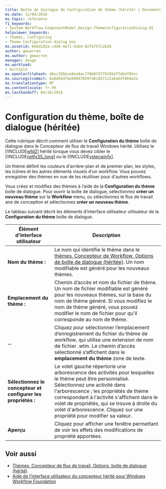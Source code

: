 ```yaml
---
title: Boîte de dialogue de Configuration de thème (hérité) | Documents Microsoft
ms.date: 11/04/2016
ms.topic: reference
f1_keywords:
- System.Workflow.ComponentModel.Design.ThemeConfigurationDialog.UI
helpviewer_keywords:
- themes, configuring
- Theme Configuration dialog box
ms.assetid: 9e6d182a-c4d9-4e71-b2b9-02f675fc2b29
author: gewarren
ms.author: gewarren
manager: douge
ms.workload:
- multiple
ms.openlocfilehash: 46ec33bbce8ee8ac770607d77918547fdbd705ec
ms.sourcegitcommit: 6a9d5bd75e50947659fd6c837111a6a547884e2a
ms.translationtype: MT
ms.contentlocale: fr-FR
ms.lasthandoff: 04/16/2018
---
```

# <a name="theme-configuration-dialog-box-legacy"></a>Configuration du thème, boîte de dialogue (héritée)
Cette rubrique décrit comment utiliser le **Configuration du thème** boîte de dialogue dans le Concepteur de flux de travail Windows hérité. Utilisez le [!INCLUDE[wfd2](../workflow-designer/includes/wfd2_md.md)] hérité lorsque vous devez cibler le [!INCLUDE[netfx35_long](../workflow-designer/includes/netfx35_long_md.md)] ou le [!INCLUDE[vstecwinfx](../workflow-designer/includes/vstecwinfx_md.md)].

 Un thème définit les couleurs d'arrière-plan et de premier plan, les styles, les icônes et les autres éléments visuels d'un workflow. Vous pouvez enregistrer des thèmes en vue de les réutiliser pour d'autres workflows.

 Vous créez et modifiez des thèmes à l’aide de la **Configuration du thème** boîte de dialogue. Pour ouvrir la boîte de dialogue, sélectionnez **créer un nouveau thème** sur la **Workflow** menu, ou sélectionnez le flux de travail aire de conception et sélectionnez **créer un nouveau thème**.

 Le tableau suivant décrit les éléments d’interface utilisateur utilisateur de la **Configuration du thème** boîte de dialogue.

|Élément d'interface utilisateur|Description|
|----------------|-----------------|
|**Nom du thème :**|Le nom qui identifie le thème dans le [thèmes, Concepteur de Workflow, Options de boîte de dialogue (héritée)](../workflow-designer/themes-workflow-designer-options-dialog-box-legacy.md). Un nom modifiable est généré pour les nouveaux thèmes.|
|**Emplacement du thème :**|Chemin d’accès et nom du fichier de thème. Un nom de fichier modifiable est généré pour les nouveaux thèmes, sur la base du nom de thème généré. Si vous modifiez le nom de thème généré, vous pouvez modifier le nom de fichier pour qu'il corresponde au nom de thème.|
|**...**|Cliquez pour sélectionner l’emplacement d’enregistrement du fichier du thème de workflow, qui utilise une extension de nom de fichier .wtm. Le chemin d’accès sélectionné s’affichent dans le **emplacement du thème** zone de texte.|
|**Sélectionnez le concepteur et configurer les propriétés :**|Le volet gauche répertorie une arborescence des activités pour lesquelles le thème peut être personnalisé. Sélectionnez une activité dans l'arborescence ; les propriétés de thème correspondant à l'activité s'affichent dans le volet de propriétés, qui se trouve à droite du volet d'arborescence. Cliquez sur une propriété pour modifier sa valeur.|
|**Aperçu**|Cliquez pour afficher une fenêtre permettant de voir les effets des modifications de propriété apportées.|

## <a name="see-also"></a>Voir aussi

- [Thèmes, Concepteur de flux de travail, Options, boîte de dialogue (hérité)](../workflow-designer/themes-workflow-designer-options-dialog-box-legacy.md)
- [Aide de l’interface utilisateur du concepteur hérité pour Windows Workflow Foundation](../workflow-designer/legacy-designer-for-windows-workflow-foundation-ui-help.md)